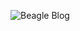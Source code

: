 ![Beagle Blog](https://github.com/Bidhan77/TheBeagleBlog/assets/90621019/6aee9288-6e29-4723-8ab2-1a3d48fc922f)
